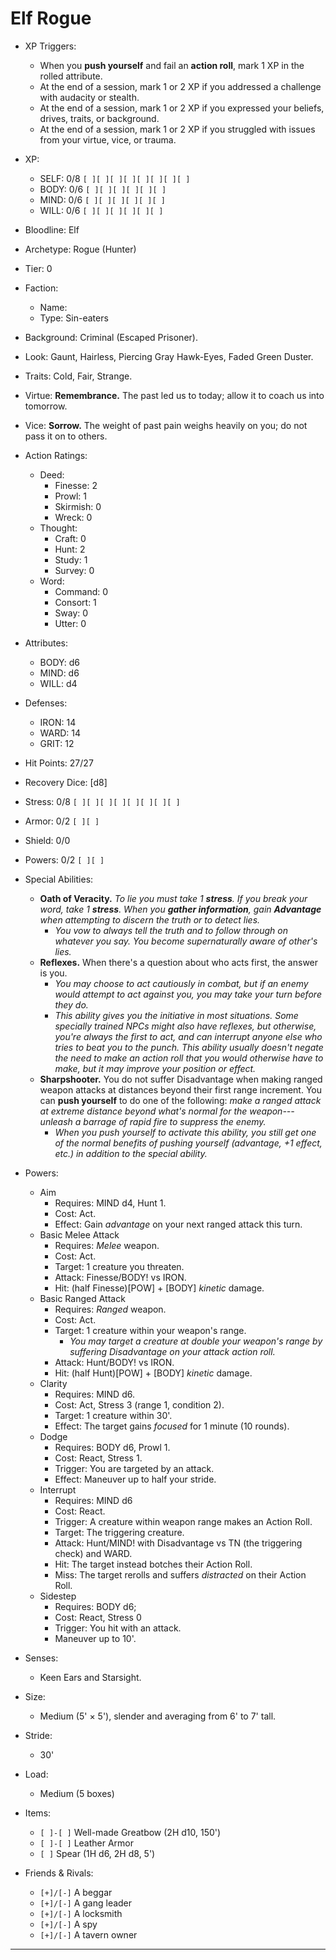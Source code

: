 # Elf Rogue

- XP Triggers:
    - When you **push yourself** and fail an **action roll**, mark 1 XP in the rolled attribute.
    - At the end of a session, mark 1 or 2 XP if you addressed a challenge with audacity or stealth.
    - At the end of a session, mark 1 or 2 XP if you expressed your beliefs, drives, traits, or background.
    - At the end of a session, mark 1 or 2 XP if you struggled with issues from your virtue, vice, or trauma.
- XP:
    - SELF: 0/8 `[ ][ ][ ][ ][ ][ ][ ][ ]`
    - BODY: 0/6 `[ ][ ][ ][ ][ ][ ]`
    - MIND: 0/6 `[ ][ ][ ][ ][ ][ ]`
    - WILL: 0/6 `[ ][ ][ ][ ][ ][ ]`

- Bloodline: Elf
- Archetype: Rogue (Hunter)
- Tier: 0
- Faction:
    - Name:
    - Type: Sin-eaters
- Background: Criminal (Escaped Prisoner).
- Look: Gaunt, Hairless, Piercing Gray Hawk-Eyes, Faded Green Duster.
- Traits: Cold, Fair, Strange.
- Virtue: **Remembrance.** The past led us to today; allow it to coach us into tomorrow.
- Vice: **Sorrow.** The weight of past pain weighs heavily on you; do not pass it on to others.

- Action Ratings:
    - Deed:
        - Finesse: 2
        - Prowl: 1
        - Skirmish: 0
        - Wreck: 0
    - Thought:
        - Craft: 0
        - Hunt: 2
        - Study: 1
        - Survey: 0
    - Word:
        - Command: 0
        - Consort: 1
        - Sway: 0
        - Utter: 0
- Attributes:
    - BODY: d6
    - MIND: d6
    - WILL: d4
- Defenses:
    - IRON: 14
    - WARD: 14
    - GRIT: 12

- Hit Points: 27/27
- Recovery Dice: [d8]
- Stress: 0/8 `[ ][ ][ ][ ][ ][ ][ ][ ]`
- Armor: 0/2 `[ ][ ]`
- Shield: 0/0
- Powers: 0/2 `[ ][ ]`

- Special Abilities:
    - **Oath of Veracity.** *To lie you must take 1 **stress**. If you break your word, take 1 **stress**. When you **gather information**, gain **Advantage** when attempting to discern the truth or to detect lies.*
        - *You vow to always tell the truth and to follow through on whatever you say. You become supernaturally aware of other's lies.*
    - **Reflexes.** When there's a question about who acts first, the answer is you.
        - *You may choose to act *cautiously* in combat, but if an enemy would attempt to act against you, you may take your turn before they do.*
        - *This ability gives you the initiative in most situations. Some specially trained NPCs might also have reflexes, but otherwise, you're always the first to act, and can interrupt anyone else who tries to beat you to the punch. This ability usually doesn't negate the need to make an action roll that you would otherwise have to make, but it may improve your position or effect.*
    - **Sharpshooter.** You do not suffer Disadvantage when making ranged weapon attacks at distances beyond their first range increment. You can **push yourself** to do one of the following: *make a ranged attack at extreme distance beyond what's normal for the weapon---unleash a barrage of rapid fire to suppress the enemy.*
        - *When you push yourself to activate this ability, you still get one of the normal benefits of pushing yourself (advantage, +1 effect, etc.) in addition to the special ability.*
- Powers:
    - Aim
        - Requires: MIND d4, Hunt 1.
        - Cost: Act.
        - Effect: Gain *advantage* on your next ranged attack this turn.
    - Basic Melee Attack
        - Requires: *Melee* weapon.
        - Cost: Act.
        - Target: 1 creature you threaten.
        - Attack: Finesse/BODY! vs IRON.
        - Hit: (half Finesse)[POW] + [BODY] *kinetic* damage.
    - Basic Ranged Attack
        - Requires: *Ranged* weapon.
        - Cost: Act.
        - Target: 1 creature within your weapon's range.
            - *You may target a creature at double your weapon's range by suffering Disadvantage on your attack action roll.*
        - Attack: Hunt/BODY! vs IRON.
        - Hit: (half Hunt)[POW] + [BODY] *kinetic* damage.
    - Clarity
        - Requires: MIND d6.
        - Cost: Act, Stress 3 (range 1, condition 2).
        - Target: 1 creature within 30'.
        - Effect: The target gains *focused* for 1 minute (10 rounds).
    - Dodge
        - Requires: BODY d6, Prowl 1.
        - Cost: React, Stress 1.
        - Trigger: You are targeted by an attack.
        - Effect: Maneuver up to half your stride.
    - Interrupt
        - Requires: MIND d6
        - Cost: React.
        - Trigger: A creature within weapon range makes an Action Roll.
        - Target: The triggering creature.
        - Attack: Hunt/MIND! with Disadvantage vs TN (the triggering check) and WARD.
        - Hit: The target instead botches their Action Roll.
        - Miss: The target rerolls and suffers *distracted* on their Action Roll.
    - Sidestep
        - Requires: BODY d6;
        - Cost: React, Stress 0
        - Trigger: You hit with an attack.
        - Maneuver up to 10'.

- Senses:
    - Keen Ears and Starsight.
- Size:
    - Medium (5' × 5'), slender and averaging from 6' to 7' tall.
- Stride:
    - 30'
- Load:
    - Medium (5 boxes)
- Items:
    - `[ ]-[ ]` Well-made Greatbow (2H d10, 150')
    - `[ ]-[ ]` Leather Armor
    - `[ ]` Spear (1H d6, 2H d8, 5')

- Friends & Rivals:
    - `[+]/[-]` A beggar
    - `[+]/[-]` A gang leader
    - `[+]/[-]` A locksmith
    - `[+]/[-]` A spy
    - `[+]/[-]` A tavern owner

* * * * * * * * * * * * * * * * * * * * * * * * * * * * * * * * * * * * * * * *
